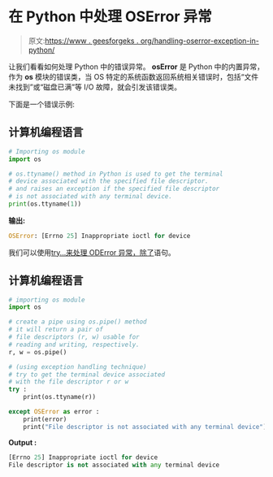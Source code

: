 # 在 Python 中处理 OSError 异常

> 原文:[https://www . geesforgeks . org/handling-oserror-exception-in-python/](https://www.geeksforgeeks.org/handling-oserror-exception-in-python/)

让我们看看如何处理 Python 中的错误异常。 **osError** 是 Python 中的内置异常，作为 **os** 模块的错误类，当 OS 特定的系统函数返回系统相关错误时，包括“文件未找到”或“磁盘已满”等 I/O 故障，就会引发该错误类。

下面是一个错误示例:

## 计算机编程语言

```py
# Importing os module
import os

# os.ttyname() method in Python is used to get the terminal 
# device associated with the specified file descriptor.
# and raises an exception if the specified file descriptor 
# is not associated with any terminal device.
print(os.ttyname(1))
```

**输出:**

```py
OSError: [Errno 25] Inappropriate ioctl for device

```

我们可以使用[try…来处理 ODError 异常，除了](https://www.geeksforgeeks.org/python-try-except/)语句。

## 计算机编程语言

```py
# importing os module  
import os 

# create a pipe using os.pipe() method 
# it will return a pair of  
# file descriptors (r, w) usable for 
# reading and writing, respectively. 
r, w = os.pipe() 

# (using exception handling technique) 
# try to get the terminal device associated  
# with the file descriptor r or w 
try : 
    print(os.ttyname(r))  

except OSError as error : 
    print(error) 
    print("File descriptor is not associated with any terminal device") 
```

**Output :**

```py
[Errno 25] Inappropriate ioctl for device
File descriptor is not associated with any terminal device
```